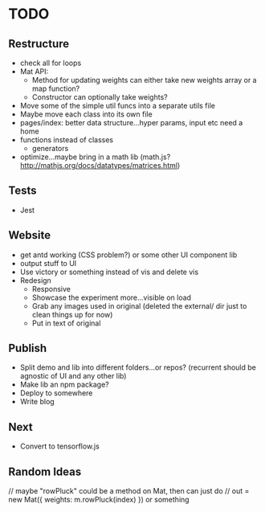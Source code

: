 # TODO

## Restructure

* check all for loops
* Mat API:
  * Method for updating weights can either take new weights array or a map function?
  * Constructor can optionally take weights?
* Move some of the simple util funcs into a separate utils file
* Maybe move each class into its own file
* pages/index: better data structure...hyper params, input etc need a home
* functions instead of classes
  * generators
* optimize...maybe bring in a math lib (math.js? http://mathjs.org/docs/datatypes/matrices.html)

## Tests

* Jest

## Website

* get antd working (CSS problem?) or some other UI component lib
* output stuff to UI
* Use victory or something instead of vis and delete vis
* Redesign
  * Responsive
  * Showcase the experiment more...visible on load
  * Grab any images used in original (deleted the external/ dir just to clean things up for now)
  * Put in text of original

## Publish

* Split demo and lib into different folders...or repos? (recurrent should be agnostic of UI and any other lib)
* Make lib an npm package?
* Deploy to somewhere
* Write blog

## Next

* Convert to tensorflow.js

## Random Ideas
// maybe "rowPluck" could be a method on Mat, then can just do
// out = new Mat({ weights: m.rowPluck(index) }) or something